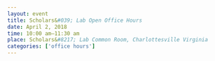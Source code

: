 ```yaml
---
layout: event
title: Scholars&#039; Lab Open Office Hours
date: April 2, 2018
time: 10:00 am–11:30 am
place: Scholars&#8217; Lab Common Room, Charlottesville Virginia
categories: ['office hours']
---
```

